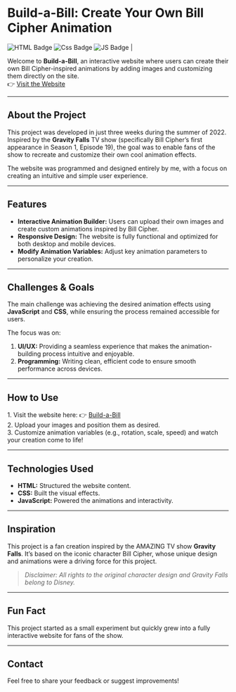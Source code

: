   <h1>Build-a-Bill: Create Your Own Bill Cipher Animation</h1>
    <p>
    <img src="https://img.shields.io/badge/HTML-web-2ea44f?logo=html5&logoColor=white" alt="HTML Badge"> 
    <img src="https://img.shields.io/badge/Css-Style-ffe600?logo=css" alt="Css Badge">
    <img src="https://img.shields.io/badge/JS-code-orange?logo=javascript&logoColor=white" alt="JS Badge"> |
  </p>
  <p>
    Welcome to <strong>Build-a-Bill</strong>, an interactive website where users can create their own Bill Cipher-inspired animations by adding images and customizing them directly on the site.
    <br>
    👉 <a href="https://idont12.github.io/Build-a-bill/" target="_blank">Visit the Website</a>
  </p>
  
  <hr>
  
  <h2>About the Project</h2>
  <p>
    This project was developed in just three weeks during the summer of 2022. Inspired by the <strong>Gravity Falls</strong> TV show (specifically Bill Cipher’s first appearance in Season 1, Episode 19), the goal was to enable fans of the show to recreate and customize their own cool animation effects.
  </p>
  <p>
    The website was programmed and designed entirely by me, with a focus on creating an intuitive and simple user experience.
  </p>
  
  <hr>
  
  <h2>Features</h2>
  <ul>
    <li><strong>Interactive Animation Builder:</strong> Users can upload their own images and create custom animations inspired by Bill Cipher.</li>
    <li><strong>Responsive Design:</strong> The website is fully functional and optimized for both desktop and mobile devices.</li>
    <li><strong>Modify Animation Variables:</strong> Adjust key animation parameters to personalize your creation.</li>
  </ul>
  
  <hr>
  
  <h2>Challenges & Goals</h2>
  <p>
    The main challenge was achieving the desired animation effects using <strong>JavaScript</strong> and <strong>CSS</strong>, while ensuring the process remained accessible for users.
  </p>
  <p>
    The focus was on:
  </p>
  <ol>
    <li><strong>UI/UX:</strong> Providing a seamless experience that makes the animation-building process intuitive and enjoyable.</li>
    <li><strong>Programming:</strong> Writing clean, efficient code to ensure smooth performance across devices.</li>
  </ol>
  
  <hr>
  
  <h2>How to Use</h2>
  <p>
    1. Visit the website here: 👉 <a href="https://idont12.github.io/Build-a-bill/" target="_blank">Build-a-Bill</a>  
    <br>
    2. Upload your images and position them as desired.  
    <br>
    3. Customize animation variables (e.g., rotation, scale, speed) and watch your creation come to life!
  </p>
  
  <hr>
  
  <h2>Technologies Used</h2>
  <ul>
    <li><strong>HTML:</strong> Structured the website content.</li>
    <li><strong>CSS:</strong> Built the visual effects.</li>
    <li><strong>JavaScript:</strong> Powered the animations and interactivity.</li>
  </ul>
  
  <hr>
  
  <h2>Inspiration</h2>
  <p>
    This project is a fan creation inspired by the AMAZING TV show <strong>Gravity Falls</strong>. It’s based on the iconic character Bill Cipher, whose unique design and animations were a driving force for this project.
  </p>
  <blockquote>
    <em>Disclaimer: All rights to the original character design and Gravity Falls belong to Disney.</em>
  </blockquote>
  
  <hr>
  
  <h2>Fun Fact</h2>
  <p>
    This project started as a small experiment but quickly grew into a fully interactive website for fans of the show.
  </p>
  
  <hr>
  
  <h2>Contact</h2>
  <p>
    Feel free to share your feedback or suggest improvements!
  </p>
